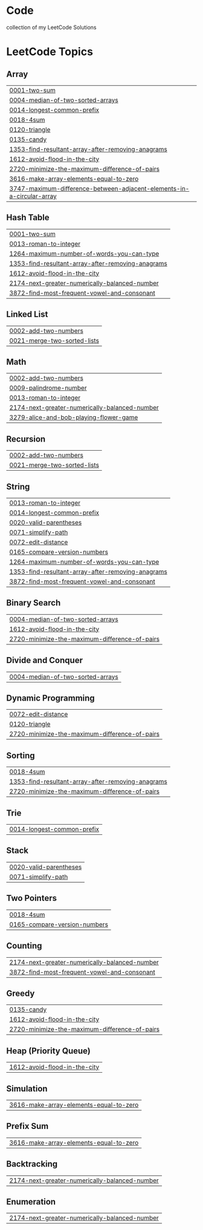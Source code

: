 # Code
collection of my LeetCode Solutions 

<!---LeetCode Topics Start-->
# LeetCode Topics
## Array
|  |
| ------- |
| [0001-two-sum](https://github.com/mrlempticles/Code/tree/master/0001-two-sum) |
| [0004-median-of-two-sorted-arrays](https://github.com/mrlempticles/Code/tree/master/0004-median-of-two-sorted-arrays) |
| [0014-longest-common-prefix](https://github.com/mrlempticles/Code/tree/master/0014-longest-common-prefix) |
| [0018-4sum](https://github.com/mrlempticles/Code/tree/master/0018-4sum) |
| [0120-triangle](https://github.com/mrlempticles/Code/tree/master/0120-triangle) |
| [0135-candy](https://github.com/mrlempticles/Code/tree/master/0135-candy) |
| [1353-find-resultant-array-after-removing-anagrams](https://github.com/mrlempticles/Code/tree/master/1353-find-resultant-array-after-removing-anagrams) |
| [1612-avoid-flood-in-the-city](https://github.com/mrlempticles/Code/tree/master/1612-avoid-flood-in-the-city) |
| [2720-minimize-the-maximum-difference-of-pairs](https://github.com/mrlempticles/Code/tree/master/2720-minimize-the-maximum-difference-of-pairs) |
| [3616-make-array-elements-equal-to-zero](https://github.com/mrlempticles/Code/tree/master/3616-make-array-elements-equal-to-zero) |
| [3747-maximum-difference-between-adjacent-elements-in-a-circular-array](https://github.com/mrlempticles/Code/tree/master/3747-maximum-difference-between-adjacent-elements-in-a-circular-array) |
## Hash Table
|  |
| ------- |
| [0001-two-sum](https://github.com/mrlempticles/Code/tree/master/0001-two-sum) |
| [0013-roman-to-integer](https://github.com/mrlempticles/Code/tree/master/0013-roman-to-integer) |
| [1264-maximum-number-of-words-you-can-type](https://github.com/mrlempticles/Code/tree/master/1264-maximum-number-of-words-you-can-type) |
| [1353-find-resultant-array-after-removing-anagrams](https://github.com/mrlempticles/Code/tree/master/1353-find-resultant-array-after-removing-anagrams) |
| [1612-avoid-flood-in-the-city](https://github.com/mrlempticles/Code/tree/master/1612-avoid-flood-in-the-city) |
| [2174-next-greater-numerically-balanced-number](https://github.com/mrlempticles/Code/tree/master/2174-next-greater-numerically-balanced-number) |
| [3872-find-most-frequent-vowel-and-consonant](https://github.com/mrlempticles/Code/tree/master/3872-find-most-frequent-vowel-and-consonant) |
## Linked List
|  |
| ------- |
| [0002-add-two-numbers](https://github.com/mrlempticles/Code/tree/master/0002-add-two-numbers) |
| [0021-merge-two-sorted-lists](https://github.com/mrlempticles/Code/tree/master/0021-merge-two-sorted-lists) |
## Math
|  |
| ------- |
| [0002-add-two-numbers](https://github.com/mrlempticles/Code/tree/master/0002-add-two-numbers) |
| [0009-palindrome-number](https://github.com/mrlempticles/Code/tree/master/0009-palindrome-number) |
| [0013-roman-to-integer](https://github.com/mrlempticles/Code/tree/master/0013-roman-to-integer) |
| [2174-next-greater-numerically-balanced-number](https://github.com/mrlempticles/Code/tree/master/2174-next-greater-numerically-balanced-number) |
| [3279-alice-and-bob-playing-flower-game](https://github.com/mrlempticles/Code/tree/master/3279-alice-and-bob-playing-flower-game) |
## Recursion
|  |
| ------- |
| [0002-add-two-numbers](https://github.com/mrlempticles/Code/tree/master/0002-add-two-numbers) |
| [0021-merge-two-sorted-lists](https://github.com/mrlempticles/Code/tree/master/0021-merge-two-sorted-lists) |
## String
|  |
| ------- |
| [0013-roman-to-integer](https://github.com/mrlempticles/Code/tree/master/0013-roman-to-integer) |
| [0014-longest-common-prefix](https://github.com/mrlempticles/Code/tree/master/0014-longest-common-prefix) |
| [0020-valid-parentheses](https://github.com/mrlempticles/Code/tree/master/0020-valid-parentheses) |
| [0071-simplify-path](https://github.com/mrlempticles/Code/tree/master/0071-simplify-path) |
| [0072-edit-distance](https://github.com/mrlempticles/Code/tree/master/0072-edit-distance) |
| [0165-compare-version-numbers](https://github.com/mrlempticles/Code/tree/master/0165-compare-version-numbers) |
| [1264-maximum-number-of-words-you-can-type](https://github.com/mrlempticles/Code/tree/master/1264-maximum-number-of-words-you-can-type) |
| [1353-find-resultant-array-after-removing-anagrams](https://github.com/mrlempticles/Code/tree/master/1353-find-resultant-array-after-removing-anagrams) |
| [3872-find-most-frequent-vowel-and-consonant](https://github.com/mrlempticles/Code/tree/master/3872-find-most-frequent-vowel-and-consonant) |
## Binary Search
|  |
| ------- |
| [0004-median-of-two-sorted-arrays](https://github.com/mrlempticles/Code/tree/master/0004-median-of-two-sorted-arrays) |
| [1612-avoid-flood-in-the-city](https://github.com/mrlempticles/Code/tree/master/1612-avoid-flood-in-the-city) |
| [2720-minimize-the-maximum-difference-of-pairs](https://github.com/mrlempticles/Code/tree/master/2720-minimize-the-maximum-difference-of-pairs) |
## Divide and Conquer
|  |
| ------- |
| [0004-median-of-two-sorted-arrays](https://github.com/mrlempticles/Code/tree/master/0004-median-of-two-sorted-arrays) |
## Dynamic Programming
|  |
| ------- |
| [0072-edit-distance](https://github.com/mrlempticles/Code/tree/master/0072-edit-distance) |
| [0120-triangle](https://github.com/mrlempticles/Code/tree/master/0120-triangle) |
| [2720-minimize-the-maximum-difference-of-pairs](https://github.com/mrlempticles/Code/tree/master/2720-minimize-the-maximum-difference-of-pairs) |
## Sorting
|  |
| ------- |
| [0018-4sum](https://github.com/mrlempticles/Code/tree/master/0018-4sum) |
| [1353-find-resultant-array-after-removing-anagrams](https://github.com/mrlempticles/Code/tree/master/1353-find-resultant-array-after-removing-anagrams) |
| [2720-minimize-the-maximum-difference-of-pairs](https://github.com/mrlempticles/Code/tree/master/2720-minimize-the-maximum-difference-of-pairs) |
## Trie
|  |
| ------- |
| [0014-longest-common-prefix](https://github.com/mrlempticles/Code/tree/master/0014-longest-common-prefix) |
## Stack
|  |
| ------- |
| [0020-valid-parentheses](https://github.com/mrlempticles/Code/tree/master/0020-valid-parentheses) |
| [0071-simplify-path](https://github.com/mrlempticles/Code/tree/master/0071-simplify-path) |
## Two Pointers
|  |
| ------- |
| [0018-4sum](https://github.com/mrlempticles/Code/tree/master/0018-4sum) |
| [0165-compare-version-numbers](https://github.com/mrlempticles/Code/tree/master/0165-compare-version-numbers) |
## Counting
|  |
| ------- |
| [2174-next-greater-numerically-balanced-number](https://github.com/mrlempticles/Code/tree/master/2174-next-greater-numerically-balanced-number) |
| [3872-find-most-frequent-vowel-and-consonant](https://github.com/mrlempticles/Code/tree/master/3872-find-most-frequent-vowel-and-consonant) |
## Greedy
|  |
| ------- |
| [0135-candy](https://github.com/mrlempticles/Code/tree/master/0135-candy) |
| [1612-avoid-flood-in-the-city](https://github.com/mrlempticles/Code/tree/master/1612-avoid-flood-in-the-city) |
| [2720-minimize-the-maximum-difference-of-pairs](https://github.com/mrlempticles/Code/tree/master/2720-minimize-the-maximum-difference-of-pairs) |
## Heap (Priority Queue)
|  |
| ------- |
| [1612-avoid-flood-in-the-city](https://github.com/mrlempticles/Code/tree/master/1612-avoid-flood-in-the-city) |
## Simulation
|  |
| ------- |
| [3616-make-array-elements-equal-to-zero](https://github.com/mrlempticles/Code/tree/master/3616-make-array-elements-equal-to-zero) |
## Prefix Sum
|  |
| ------- |
| [3616-make-array-elements-equal-to-zero](https://github.com/mrlempticles/Code/tree/master/3616-make-array-elements-equal-to-zero) |
## Backtracking
|  |
| ------- |
| [2174-next-greater-numerically-balanced-number](https://github.com/mrlempticles/Code/tree/master/2174-next-greater-numerically-balanced-number) |
## Enumeration
|  |
| ------- |
| [2174-next-greater-numerically-balanced-number](https://github.com/mrlempticles/Code/tree/master/2174-next-greater-numerically-balanced-number) |
<!---LeetCode Topics End-->